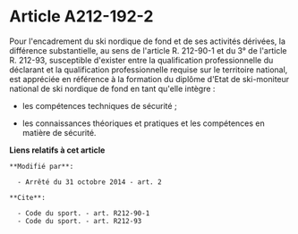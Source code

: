 # Article A212-192-2

Pour l'encadrement du ski nordique de fond et de ses activités dérivées, la différence substantielle, au sens de l'article R.
212-90-1 et du 3° de l'article R. 212-93, susceptible d'exister entre la qualification professionnelle du déclarant et la
qualification professionnelle requise sur le territoire national, est appréciée en référence à la formation du diplôme d'Etat
de ski-moniteur national de ski nordique de fond en tant qu'elle intègre :

- les compétences techniques de sécurité ;

- les connaissances théoriques et pratiques et les compétences en matière de sécurité.

**Liens relatifs à cet article**

	**Modifié par**:

	  - Arrêté du 31 octobre 2014 - art. 2

	**Cite**:

	  - Code du sport. - art. R212-90-1
	  - Code du sport. - art. R212-93
